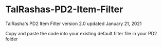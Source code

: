 # TalRashas-PD2-Item-Filter <br>
TalRasha's PD2 Item Filter version 2.0 updated January 21, 2021 <br>

Copy and paste the code into your existing default.filter file in your PD2 folder 
